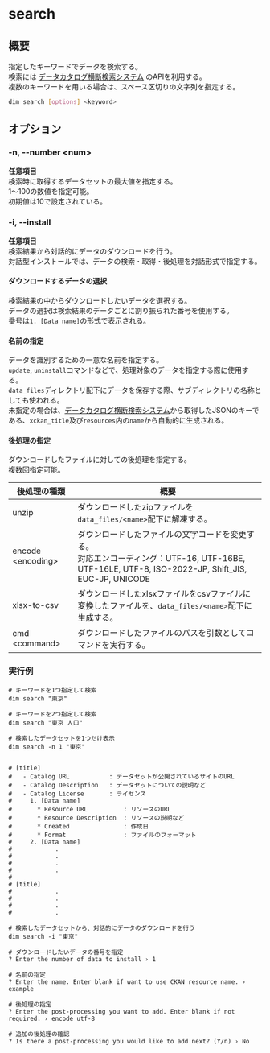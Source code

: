 # search

## 概要

指定したキーワードでデータを検索する。\
検索には [データカタログ横断検索システム](https://search.ckan.jp) のAPIを利用する。\
複数のキーワードを用いる場合は、スペース区切りの文字列を指定する。

```bash
dim search [options] <keyword>
```

## オプション

### -n, --number \<num\>

**任意項目**\
検索時に取得するデータセットの最大値を指定する。\
1～100の数値を指定可能。\
初期値は10で設定されている。

### -i, --install

**任意項目**\
検索結果から対話的にデータのダウンロードを行う。\
対話型インストールでは、データの検索・取得・後処理を対話形式で指定する。

#### ダウンロードするデータの選択

検索結果の中からダウンロードしたいデータを選択する。\
データの選択は検索結果のデータごとに割り振られた番号を使用する。\
番号は`1. [Data name]`の形式で表示される。

#### 名前の指定

データを識別するための一意な名前を指定する。\
`update`, `uninstall`コマンドなどで、処理対象のデータを指定する際に使用する。\
`data_files`ディレクトリ配下にデータを保存する際、サブディレクトリの名称としても使われる。\
未指定の場合は、[データカタログ横断検索システム](https://search.ckan.jp)から取得したJSONのキーである、`xckan_title`及び`resources`内の`name`から自動的に生成される。

#### 後処理の指定

ダウンロードしたファイルに対しての後処理を指定する。\
複数回指定可能。

| 後処理の種類              | 概要                                                                                                                |
| ------------------- | ----------------------------------------------------------------------------------------------------------------- |
| unzip               | ダウンロードしたzipファイルを`data_files/<name>`配下に解凍する。                                                                       |
| encode \<encoding\> | ダウンロードしたファイルの文字コードを変更する。<br>対応エンコーディング：UTF-16, UTF-16BE, UTF-16LE, UTF-8, ISO-2022-JP, Shift_JIS, EUC-JP, UNICODE |
| xlsx-to-csv         | ダウンロードしたxlsxファイルをcsvファイルに変換したファイルを、`data_files/<name>`配下に生成する。                                                    |
| cmd \<command\>     | ダウンロードしたファイルのパスを引数としてコマンドを実行する。                                                                                   |

### 実行例

```
# キーワードを1つ指定して検索
dim search "東京"

# キーワードを2つ指定して検索
dim search "東京 人口"

# 検索したデータセットを1つだけ表示
dim search -n 1 "東京"


# [title]
#   - Catalog URL           : データセットが公開されているサイトのURL
#   - Catalog Description   : データセットについての説明など
#   - Catalog License       : ライセンス
#     1. [Data name]
#       * Resource URL          : リソースのURL
#       * Resource Description  : リソースの説明など
#       * Created               : 作成日
#       * Format                : ファイルのフォーマット
#     2. [Data name]
#            .
#            .
#            .
#            .
#
# [title]
#            .
#            .
#            .
#            .
```

```
# 検索したデータセットから、対話的にデータのダウンロードを行う
dim search -i "東京"

# ダウンロードしたいデータの番号を指定
? Enter the number of data to install › 1

# 名前の指定
? Enter the name. Enter blank if want to use CKAN resource name. › example

# 後処理の指定
? Enter the post-processing you want to add. Enter blank if not required. › encode utf-8

# 追加の後処理の確認
? Is there a post-processing you would like to add next? (Y/n) › No
```
